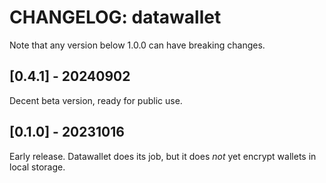 # CHANGELOG: datawallet

Note that any version below 1.0.0 can have breaking changes.  

## [0.4.1] - 20240902
Decent beta version, ready for public use.  

## [0.1.0] - 20231016
Early release. Datawallet does its job, but it does *not* yet encrypt wallets in local storage.  
